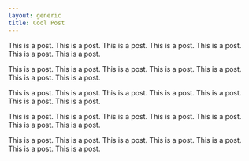 ```yaml
---
layout: generic
title: Cool Post
---
```



This is a post. This is a post. This is a post. This is a post. This is a post. This is a post. This is a post. 

This is a post. This is a post. This is a post. This is a post. This is a post. This is a post. This is a post. 

This is a post. This is a post. This is a post. This is a post. This is a post. This is a post. This is a post. 	

This is a post. This is a post. This is a post. This is a post. This is a post. This is a post. This is a post. 

This is a post. This is a post. This is a post. This is a post. This is a post. This is a post. This is a post. 